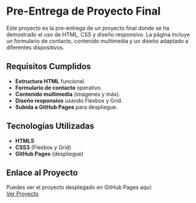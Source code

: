 # Pre-Entrega de Proyecto Final

Este proyecto es la pre-entrega de un proyecto final donde se ha demostrado el uso de HTML, CSS y diseño responsivo. La página incluye un formulario de contacto, contenido multimedia y un diseño adaptado a diferentes dispositivos.

## Requisitos Cumplidos
- **Estructura HTML** funcional.
- **Formulario de contacto** operativo.
- **Contenido multimedia** (imágenes y más).
- **Diseño responsivo** usando Flexbox y Grid.
- **Subida a GitHub Pages** para despliegue.

## Tecnologías Utilizadas
- **HTML5** 
- **CSS3** (Flexbox y Grid)
- **GitHub Pages** (despliegue)

## Enlace al Proyecto
Puedes ver el proyecto desplegado en GitHub Pages aquí:  
[Ver Proyecto](https://tu_usuario.github.io/tu_repositorio/)
